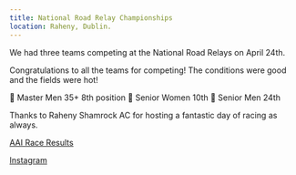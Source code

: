 ```yaml
---
title: National Road Relay Championships
location: Raheny, Dublin.
---
```


We had three teams competing at the National Road Relays on April 24th. 

Congratulations to all the teams for competing! The conditions were good and the fields were hot! 

💛 Master Men 35+ 8th position
💙 Senior Women 10th
💛 Senior Men 24th

Thanks to Raheny Shamrock AC for hosting a fantastic day of racing as always. 

<a href="https://www.athleticsireland.ie/downloads/results/Road_Relay_Results_2022.pdf" target="_blank" rel="noopener noreferrer">AAI Race Results</a>

<a href="https://www.instagram.com/p/Ccw_J9KMady/" target="_blank" rel="noopener noreferrer">Instagram</a>
 
